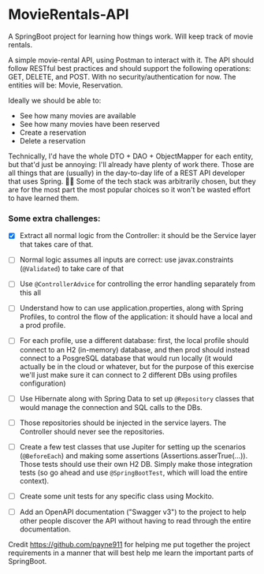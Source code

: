 # MovieRentals-API
 A SpringBoot project for learning how things work. Will keep track of movie rentals.


A simple movie-rental API, using Postman to interact with it. The API should follow RESTful best practices and should support the following operations: GET, DELETE, and POST. With no security/authentication for now. The entities will be: Movie, Reservation.

Ideally we should be able to:

* See how many movies are available
* See how many movies have been reserved
* Create a reservation
* Delete a reservation


Technically, I'd have the whole DTO + DAO + ObjectMapper for each entity, but that'd just be annoying: I'll already have plenty of work there.
Those are all things that are (usually) in the day-to-day life of a REST API developer that uses Spring. :man_shrugging: 
Some of the tech stack was arbitrarily chosen, but they are for the most part the most popular choices so it won't be wasted effort to have learned them.

### Some extra challenges:
- [X] Extract all normal logic from the Controller: it should be the Service layer that takes care of that.
- [ ] Normal logic assumes all inputs are correct: use javax.constraints (`@Validated`) to take care of that
- [ ] Use `@ControllerAdvice` for controlling the error handling separately from this all
- [ ] Understand how to can use application.properties, along with Spring Profiles, to control the flow of the application: it should have a local and a prod profile.
- [ ] For each profile, use a different database: first, the local profile should connect to an H2 (in-memory) database, and then prod should instead connect to a PosgreSQL database that would run locally (it would actually be in the cloud or whatever, but for the purpose of this exercise we'll just make sure it can connect to 2 different DBs using profiles configuration)
- [ ] Use Hibernate along with Spring Data to set up `@Repository` classes that would manage the connection and SQL calls to the DBs.
- [ ] Those repositories should be injected in the service layers. The Controller should never see the repositories.
- [ ] Create a few test classes that use Jupiter for setting up the scenarios (`@BeforeEach`) and making some assertions (Assertions.asserTrue(...)). Those tests should use their own H2 DB. Simply make those integration tests (so go ahead and use `@SpringBootTest`, which will load the entire context).
- [ ] Create some unit tests for any specific class using Mockito.
- [ ] Add an OpenAPI documentation ("Swagger v3") to the project to help other people discover the API without having to read through the entire documentation. 


Credit https://github.com/payne911 for helping me put together the project requirements in a manner that will best help me learn the important parts of SpringBoot. 
